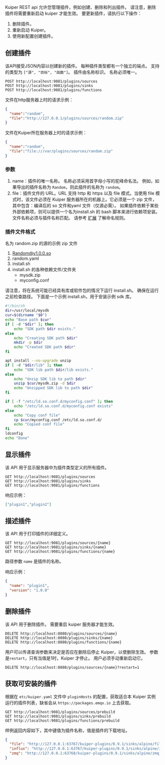 Kuiper REST api 允许您管理插件，例如创建、删除和列出插件。 请注意，删除插件将需要重新启动 kuiper 才能生效。 要更新插件，请执行以下操作：

1. 删除插件。
2. 重新启动 Kuiper。
3. 使用新配置创建插件。

## 创建插件

该API接受JSON内容以创建新的插件。 每种插件类型都有一个独立的端点。 支持的类型为 `["源", "目标", "函数"]`。 插件由名称标识。 名称必须唯一。

```shell
POST http://localhost:9081/plugins/sources
POST http://localhost:9081/plugins/sinks
POST http://localhost:9081/plugins/functions
```
文件在http服务器上时的请求示例：

```json
{
  "name":"random",
  "file":"http://127.0.0.1/plugins/sources/random.zip"
}
```

文件在Kuiper所在服务器上时的请求示例：
```json
{
  "name":"random",
  "file":"file:///var/plugins/sources/random.zip"
}
```

### 参数

1. name：插件的唯一名称。 名称必须采用首字母小写的驼峰命名法。 例如，如果导出的插件名称为 `Random`，则此插件的名称为 `random`。
2. file：插件文件的 URL。URL 支持 http 和 https 以及 file 模式。当使用 file 模式时，该文件必须在 Kuiper 服务器所在的机器上。它必须是一个 zip 文件，其中包含：编译后的 so 文件和yaml 文件（仅源必需）。 如果插件依赖于某些外部依赖项，则可以提供一个名为install.sh 的 bash 脚本来进行依赖项安装。 文件名称必须与插件名称匹配。 请参考 [扩展](../extension/overview.md) 了解命名规则。

### 插件文件格式
名为 random.zip 的源的示例 zip 文件
1. Random@v1.0.0.so
2. random.yaml
3. install.sh
4. install.sh 的各种依赖文件/文件夹
   - mysdk.zip
   - myconfig.conf  

请注意，将在系统可能已经具有库或软件包的情况下运行 install.sh。 确保在运行之前检查路径。 下面是一个示例 install.sh，用于安装示例 sdk 库。 

```bash
#!/bin/sh
dir=/usr/local/mysdk
cur=$(dirname "$0")
echo "Base path $cur" 
if [ -d "$dir" ]; then
    echo "SDK path $dir exists." 
else
    echo "Creating SDK path $dir"
    mkdir -p $dir
    echo "Created SDK path $dir"
fi

apt install --no-upgrade unzip
if [ -d "$dir/lib" ]; then
    echo "SDK lib path $dir/lib exists." 
else
    echo "Unzip SDK lib to path $dir"
    unzip $cur/mysdk.zip -d $dir
    echo "Unzipped SDK lib to path $dir"
fi

if [ -f "/etc/ld.so.conf.d/myconfig.conf" ]; then
    echo "/etc/ld.so.conf.d/myconfig.conf exists"
else
    echo "Copy conf file"
    cp $cur/myconfig.conf /etc/ld.so.conf.d/
    echo "Copied conf file"
fi
ldconfig
echo "Done"
```

## 显示插件

该 API 用于显示服务器中为插件类型定义的所有插件。

```shell
GET http://localhost:9081/plugins/sources
GET http://localhost:9081/plugins/sinks
GET http://localhost:9081/plugins/functions
```

响应示例：

```json
["plugin1","plugin2"]
```

## 描述插件

该 API 用于打印插件的详细定义。

```shell
GET http://localhost:9081/plugins/sources/{name}
GET http://localhost:9081/plugins/sinks/{name}
GET http://localhost:9081/plugins/functions/{name}
```

路径参数 `name` 是插件的名称。

响应示例：

```json
{
  "name": "plugin1",
  "version": "1.0.0"
}
```

## 删除插件

该 API 用于删除插件。 需要重启 kuiper 服务器才能生效。

```shell
DELETE http://localhost:8080/plugins/sources/{name}
DELETE http://localhost:8080/plugins/sinks/{name}
DELETE http://localhost:8080/plugins/functions/{name}
```
用户可以传递查询参数来决定是否应在删除后停止 Kuiper，以使删除生效。 参数是`restart`，只有当值是1时，Kuiper 才停止。 用户必须手动重新启动它。

```shell
DELETE http://localhost:8080/plugins/sources/{name}?restart=1
```

## 获取可安装的插件

根据在 `etc/kuiper.yaml` 文件中 `pluginHosts` 的配置，获取适合本 Kuiper 实例运行的插件列表，缺省会从 `https://packages.emqx.io` 上去获取。

```
GET http://localhost:9081/plugins/sources/prebuild
GET http://localhost:9081/plugins/sinks/prebuild
GET http://localhost:9081/plugins/functions/prebuild
```

样例返回内容如下，其中键值为插件名称，值是插件的下载地址。

```json
{
  "file": "http://127.0.0.1:63767/kuiper-plugins/0.9.1/sinks/alpine/file_arm64.zip",
  "influx": "http://127.0.0.1:63767/kuiper-plugins/0.9.1/sinks/alpine/influx_arm64.zip",
  "zmq": "http://127.0.0.1:63768/kuiper-plugins/0.9.1/sinks/alpine/zmq_arm64.zip"
}
```
